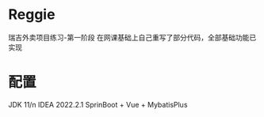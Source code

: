 # Reggie
瑞吉外卖项目练习-第一阶段
在网课基础上自己重写了部分代码，全部基础功能已实现
# 配置
JDK 11/n
IDEA 2022.2.1
SprinBoot + Vue + MybatisPlus
